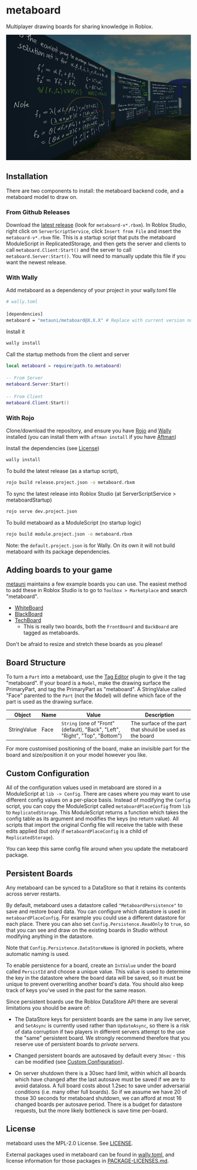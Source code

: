 # metaboard

Multiplayer drawing boards for sharing knowledge in Roblox.

![](./metaboard-cover.png)

## Installation

There are two components to install: the metaboard backend code, and a metaboard model to draw on.

### From Github Releases
Download the [latest release](https://github.com/metauni/metaboard/releases/latest) (look for `metaboard-v*.rbxm`). In Roblox Studio, right click on `ServerScriptService`, click `Insert from File` and insert the `metaboard-v*.rbxm` file.
This is a startup script that puts the metaboard ModuleScript in ReplicatedStorage, and then gets the server and clients to call `metaboard.Client:Start()` and the server to call `metaboard.Server:Start()`.
You will need to manually update this file if you want the newest release.

### With Wally

Add metaboard as a dependency of your project in your wally.toml file
```bash
# wally.toml

[dependencies]
metaboard = "metauni/metaboard@X.X.X" # Replace with current version number
```

Install it
```bash
wally install
```

Call the startup methods from the client and server
```lua
local metaboard = require(path.to.metaboard)

-- From Server
metaboard.Server:Start()

-- From Client
metaboard.Client:Start()
```

### With Rojo
Clone/download the repository, and ensure you have [Rojo](https://rojo.space) and [Wally](https://wally.run) installed (you can install them with `aftman install` if you have [Aftman](https://github.com/LPGhatguy/aftman))

Install the dependencies (see [License](#license))
```bash
wally install
```

To build the latest release (as a startup script),
```bash
rojo build release.project.json -o metaboard.rbxm
```

To sync the latest release into Roblox Studio (at ServerScriptService > metaboardStartup)
```bash
rojo serve dev.project.json
```

To build metaboard as a ModuleScript (no startup logic)
```bash
rojo build module.project.json -o metaboard.rbxm
```

Note: the `default.project.json` is for Wally. On its own it will not build
metaboard with its package dependencies.

## Adding boards to your game

[metauni](https://www.roblox.com/groups/13108882/metauni#!/about) maintains a few example boards you can use.
The easiest method to add these in Roblox Studio is to go to `Toolbox > Marketplace` and search "metaboard".

- [WhiteBoard](https://www.roblox.com/library/8543134618/metaboard-WhiteBoard)
- [BlackBoard](https://www.roblox.com/library/8542483968/metaboard-BlackBoard)
- [TechBoard](https://www.roblox.com/library/8543176248/metaboard-TechBoard)
	- This is really two boards, both the `FrontBoard` and `BackBoard` are tagged as metaboards.

Don't be afraid to resize and stretch these boards as you please!

## Board Structure

To turn a `Part` into a metaboard, use the [Tag Editor](https://devforum.roblox.com/t/tag-editor-plugin/101465)
plugin to give it the tag "metaboard".
If your board is a `Model`, make the drawing surface the PrimaryPart, and tag the PrimaryPart as "metaboard".
A StringValue called "Face" parented to the `Part` (not the Model) will define which face
of the part is used as the drawing surface.

| Object      | Name        | Value | Description |
| ----------- | ----------- | ----------- | ----- |
| StringValue | Face        | `String` (one of "Front" (default), "Back", "Left", "Right", "Top", "Bottom") | The surface of the part that should be used as the board |

For more customised positioning of the board, make an invisible part for the board and size/position it on your model however you like.

## Custom Configuration

All of the configuration values used in metaboard are stored in a ModuleScript at `lib -> Config`. There are cases where you may want to
use different config values on a per-place basis. Instead of modifying the `Config` script, you can copy the ModuleScript called `metaboardPlaceConfig` from `lib` to `ReplicatedStorage`. This ModuleScript returns a function which takes the config table as its argument and modifies the keys (no return value). All scripts that import the original Config file will receive the table with these edits applied (but only if `metaboardPlaceConfig` is a child of `ReplicatedStorage`).

You can keep this same config file around when you update the metaboard package.

## Persistent Boards

Any metaboard can be synced to a DataStore so that it retains its contents across server restarts.

By default, metaboard uses a datastore called `"MetaboardPersistence"` to save and restore board data. You can configure which datastore is used in `metaboardPlaceConfig`. For example you could use a different datastore for each place. There you can also set `Config.Persistence.ReadOnly` to `true`, so that you can see and draw on the existing boards in Studio without modifying anything in the datastore.

Note that `Config.Persistence.DataStoreName` is ignored in pockets, where automatic naming is used.

To enable persistence for a board, create an `IntValue` under the board called `PersistId` and choose a unique value. This value is used to determine the key in the datastore where the board data will be saved, so it must be unique to prevent overwriting another board's data. You should also keep track of keys you've used in the past for the same reason.

Since persistent boards use the Roblox DataStore API there are several limitations you should be aware of:

<!-- * In private servers the DataStore key for a board is of the form "ps<ownerId>:metaboard<PersistId>". Since keys for DataStores cannot exceed `50` characters in length, and player Ids are (currently) eight digits, that means that you should keep `PersistId`'s to `30` digits or less. -->

* The DataStore keys for persistent boards are the same in any live server, and `SetAsync` is currently used rather than `UpdateAsync`, so there is a risk of data corruption if two players in different servers attempt to the use the "same" persistent board. We strongly recommend therefore that you reserve use of persistent boards to *private servers*.

* Changed persistent boards are autosaved by default every `30sec` - this can be modified (see [Custom Configuration](#custom-configuration)).

* On server shutdown there is a 30sec hard limit, within which all boards which have changed after the last autosave must be saved if we are to avoid dataloss. A full board costs about 1.2sec to save under adversarial conditions (i.e. many other full boards). So if we assume we have 20 of those 30 seconds for metaboard shutdown, we can afford at most 16 changed boards per autosave period. There is a budget for datastore requests, but the more likely bottleneck is save time per-board.

## License

metaboard uses the MPL-2.0 License. See [LICENSE](./LICENSE).

External packages used in metaboard can be found in [wally.toml](./wally.toml), and license information for those packages in [PACKAGE-LICENSES.md](./PACKAGE-LICENSES.md).